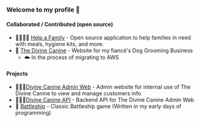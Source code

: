 ### Welcome to my profile 🔋


#### Collaborated / Contributed (open source)

- 👨‍👩‍👧‍👧 [Help a Family](https://github.com/seth-reeise/helpafamily) - Open source application to help families in need with meals, hygiene kits, and more.
- 🐶 [The Divine Canine](divinecaninellc.com) - Website for my fiancé's Dog Grooming Business
  - ☁️ In the process of migrating to AWS

#### Projects

- 👩🏻‍💼[Divine Canine Admin Web](https://github.com/seth-reeise/admin-Dc) - Admin website for internal use of The Divine Canine to view and manage customers info
- 👨🏽‍💻[Divine Canine API](https://github.com/seth-reeise/dc-api) - Backend API for The Divine Canine Admin Web
- 🚢 [Battleship](https://github.com/seth-reeise/Battleship/tree/master) - Classic Battleship game (Written in my early days of programming)

  
